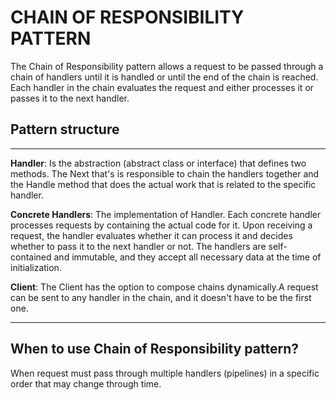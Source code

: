 ﻿# CHAIN OF RESPONSIBILITY PATTERN

The Chain of Responsibility pattern allows a request to be passed through a chain of handlers until it is handled or
until the end of the chain is reached. Each handler in the chain evaluates the request and either processes it or passes
it to the next handler.

## Pattern structure

---

**Handler**: Is the abstraction (abstract class or interface) that defines two methods. The Next that's is
responsible to chain the handlers together and the Handle method that does the actual work that is related to the
specific handler.

**Concrete Handlers**: The implementation of Handler. Each concrete handler processes requests by containing the actual
code for it. Upon receiving a request, the handler evaluates whether it can process it and decides whether to pass it to
the next handler or not. The handlers are self-contained and immutable, and they accept all necessary data at the time
of initialization.

**Client**: The Client has the option to compose chains dynamically.A request can be sent to any handler in the chain,
and it doesn't have to be the first one.

---

## When to use Chain of Responsibility pattern?

When request must pass through multiple handlers (pipelines) in a specific order that may change through time.